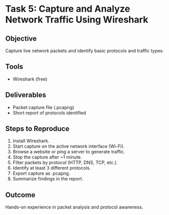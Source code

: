 # Task 5: Capture and Analyze Network Traffic Using Wireshark

## Objective
Capture live network packets and identify basic protocols and traffic types.

## Tools
- Wireshark (free)

## Deliverables
- Packet capture file (.pcapng)
- Short report of protocols identified

## Steps to Reproduce
1. Install Wireshark.
2. Start capture on the active network interface (Wi-Fi).
3. Browse a website or ping a server to generate traffic.
4. Stop the capture after ~1 minute.
5. Filter packets by protocol (HTTP, DNS, TCP, etc.).
6. Identify at least 3 different protocols.
7. Export capture as .pcapng.
8. Summarize findings in the report.

## Outcome
Hands-on experience in packet analysis and protocol awareness.
